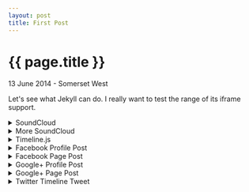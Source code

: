 ```yaml
---
layout: post
title: First Post
---
```


{{ page.title }}
================

<p class="meta">13 June 2014 - Somerset West</p>

Let's see what Jekyll can do. I really want to test the range of its iframe support.

<details>
<summary>SoundCloud</summary>
<iframe width="100%" height="166" scrolling="no" frameborder="no" src="https://w.soundcloud.com/player/?url=http%3A%2F%2Fapi.soundcloud.com%2Ftracks%2F36081674&amp;color=ff6600&amp;auto_play=false&amp;show_artwork=false">&nbsp;</iframe>
</details>

<details>
<summary>More SoundCloud</summary>
<iframe width="100%" height="450" scrolling="no" frameborder="no" src="https://w.soundcloud.com/player/?url=https%3A//api.soundcloud.com/playlists/33660659&amp;color=ff5500&amp;auto_play=false&amp;hide_related=false&amp;show_artwork=true&amp;show_comments=true&amp;show_user=true&amp;show_reposts=false"></iframe>
</details>

<details>
<summary>Timeline.js</summary>
<iframe src='http://cdn.knightlab.com/libs/timeline/latest/embed/index.html?source=0Agl_Dv6iEbDadHdKcHlHcTB5bzhvbF9iTWwyMmJHdkE&font=Bevan-PotanoSans&maptype=toner&lang=en&height=650' width='100%' height='650' frameborder='0'></iframe>
</details>

<details>
<summary>Facebook Profile Post</summary>
<div class="fb-post" data-href="https://www.facebook.com/W1M0R/posts/10152482340675803" data-width="466"><div class="fb-xfbml-parse-ignore"><a href="https://www.facebook.com/W1M0R/posts/10152482340675803">Post</a> by <a href="https://www.facebook.com/W1M0R">Willie Möller</a>.</div></div>
</details>

<details>
<summary>Facebook Page Post</summary>
<div class="fb-post" data-href="https://www.facebook.com/W1M02/photos/a.526457570794263.1073741827.389375914502430/539265562846797/?type=1" data-width="466"><div class="fb-xfbml-parse-ignore"><a href="https://www.facebook.com/W1M02/photos/a.526457570794263.1073741827.389375914502430/539265562846797/?type=1">Post</a> by <a href="https://www.facebook.com/W1M02">W1M0</a>.</div></div>
</details>

<details>
<summary>Google+ Profile Post</summary>
<p>A Google+ embed does not like to live inside the details element.</p>
</details>

<details>
<summary>Google+ Page Post</summary>
<p>A Google+ embed does not like to live inside the details element.</p>
</details>

<details>
<summary>Twitter Timeline Tweet</summary>
<blockquote class="twitter-tweet" lang="en"><p>UNITY PRAYER (PENTECOST SUNDAY) Pray for all Pentecostal Churches. <a href="http://t.co/RZuZ9wCEgy">http://t.co/RZuZ9wCEgy</a> <a href="http://t.co/ZhGlnYQrD3">http://t.co/ZhGlnYQrD3</a> <a href="http://t.co/aTsvg0jpGq">pic.twitter.com/aTsvg0jpGq</a></p>&mdash; Willie Möller (@W1M0) <a href="https://twitter.com/W1M0/statuses/475742446849359872">June 8, 2014</a></blockquote>
<script async src="//platform.twitter.com/widgets.js" charset="utf-8"></script>
</details>

<!-- Place this tag where you want the widget to render. -->
<div class="g-post" data-href="https://plus.google.com/111192545216447618286/posts/T9pzjmHKXo8"></div>

<!-- Place this tag where you want the widget to render. -->
<div class="g-post" data-href="https://plus.google.com/108943423036541186375/posts/42QR7yEjdHK"></div>

